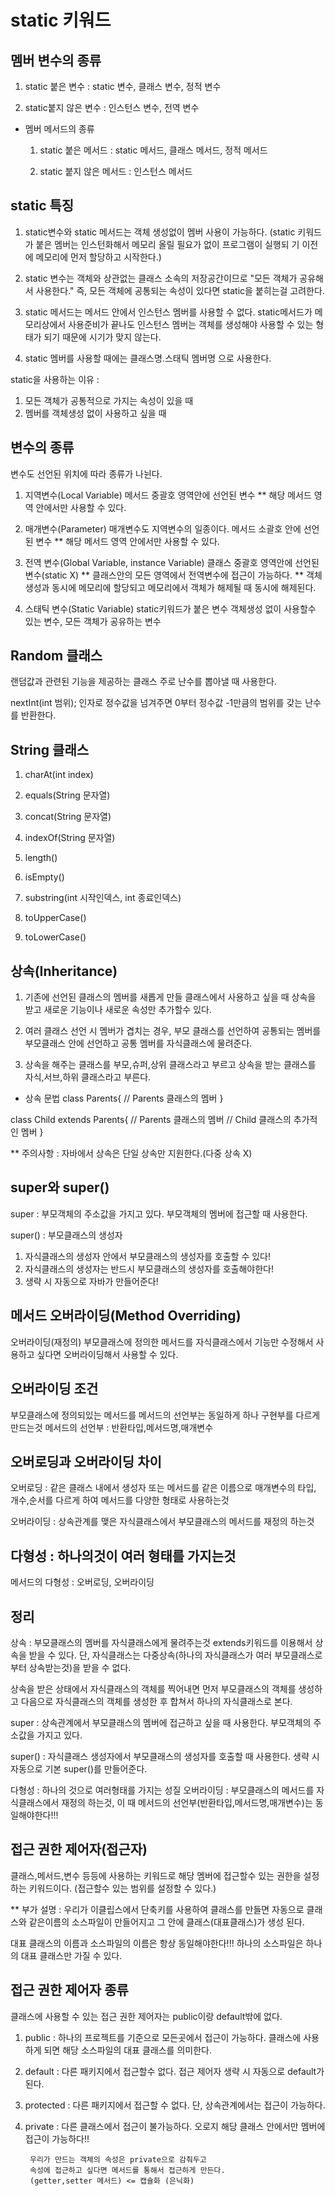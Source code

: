 # static 키워드
   
## 멤버 변수의 종류
   1. static 붙은 변수 : static 변수, 클래스 변수, 정적 변수

   2. static붙지 않은 변수 : 인스턴스 변수, 전역 변수

- 멤버 메서드의 종류
   1. static 붙은 메서드 : static 메서드, 클래스 메서드, 정적 메서드

   2. static 붙지 않은 메서드   : 인스턴스 메서드

## static 특징
   1. static변수와 static 메서드는 객체 생성없이 멤버 사용이 가능하다.
   (static 키워드가 붙은 멤버는 인스턴화해서 메모리 올릴 필요가 없이 프로그램이 실행되   기 이전에 메모리에 먼저 할당하고 시작한다.)

   2. static 변수는 객체와 상관없는 클래스 소속의 저장공간이므로
      "모든 객체가 공유해서 사용한다." 즉, 모든 객체에 공통되는 속성이 있다면 
      static을 붙히는걸 고려한다.

   3. static 메서드는 메서드 안에서 인스턴스 멤버를 사용할 수 없다.
      static메서드가 메모리상에서 사용준비가 끝나도 인스턴스 멤버는 객체를 생성해야
      사용할 수 있는 형태가 되기 때문에 시기가 맞지 않는다.

   4. static 멤버를 사용할 때에는 클래스명.스태틱 멤버명 으로 사용한다.

static을 사용하는 이유 : 
   1. 모든 객체가 공통적으로 가지는 속성이 있을 때
   2. 멤버를 객체생성 없이 사용하고 싶을 때

## 변수의 종류
   변수도 선언된 위치에 따라 종류가 나뉜다.

1. 지역변수(Local Variable)
   메서드 중괄호 영역안에 선언된 변수
   ** 해당 메서드 영역 안에서만 사용할 수 있다.

2. 매개변수(Parameter)
   매개변수도 지역변수의 일종이다.
   메서드 소괄호 안에 선언된 변수
   ** 해당 메서드 영역 안에서만 사용할 수 있다.

3. 전역 변수(Global Variable, instance Variable)
   클래스 중괄호 영역안에 선언된 변수(static X)
   ** 클래스안의 모든 영역에서 전역변수에 접근이 가능하다.
   ** 객체생성과 동시에 메모리에 할당되고 메모리에서 객체가 해제될 때 동시에 해제된다.

4. 스태틱 변수(Static Variable)
   static키워드가 붙은 변수
   객체생성 없이 사용할수 있는 변수, 모든 객체가 공유하는 변수

## Random 클래스
   랜덤값과 관련된 기능을 제공하는 클래스
   주로 난수를 뽑아낼 때 사용한다.
   
   nextInt(int 범위);
   인자로 정수값을 넘겨주면 0부터 정수값 -1만큼의 범위를 갖는 난수를 반환한다.

## String 클래스
1. charAt(int index)

2. equals(String 문자열)

3. concat(String 문자열)

4. indexOf(String 문자열)

5. length()

6. isEmpty()

7. substring(int 시작인덱스, int 종료인덱스)

8. toUpperCase()

9. toLowerCase()


## 상속(Inheritance)
   1. 기존에 선언된 클래스의 멤버를 새롭게 만들 클래스에서 사용하고 싶을 때 상속을 받고
   새로운 기능이나 새로운 속성만 추가할수 있다.

   2. 여러 클래스 선언 시 멤버가 겹치는 경우, 부모 클래스를 선언하여 공통되는 멤버를
   부모클래스 안에 선언하고 공통 멤버를 자식클래스에 물려준다.

   3. 상속을 해주는 클래스를 부모,슈퍼,상위 클래스라고 부르고
      상속을 받는 클래스를 자식,서브,하위 클래스라고 부른다.

- 상속 문법
class Parents{
   // Parents 클래스의 멤버
}

class Child extends Parents{
   // Parents 클래스의 멤버
   // Child 클래스의 추가적인 멤버
}

** 주의사항 : 자바에서 상속은 단일 상속만 지원한다.(다중 상속 X)

## super와 super()
   
super : 부모객체의 주소값을 가지고 있다.
   부모객체의 멤버에 접근할 때 사용한다.

super() : 부모클래스의 생성자
   1. 자식클래스의 생성자 안에서 부모클래스의 생성자를 호출할 수 있다!
   2. 자식클래스의 생성자는 반드시 부모클래스의 생성자를 호출해야한다!
   3. 생략 시 자동으로 자바가 만들어준다!

## 메서드 오버라이딩(Method Overriding)

오버라이딩(재정의)
   부모클래스에 정의한 메서드를 자식클래스에서 기능만 수정해서 사용하고 싶다면
   오버라이딩해서 사용할 수 있다.
   
## 오버라이딩 조건
   부모클래스에 정의되있는 메서드를 메서드의 선언부는 동일하게 하나
   구현부를 다르게 만드는것
   메서드의 선언부 : 반환타입,메서드명,매개변수

## 오버로딩과 오버라이딩 차이
   오버로딩 : 같은 클래스 내에서 생성자 또는 메서드를 같은 이름으로 매개변수의 타입,
       개수,순서를 다르게 하여 메서드를 다양한 형태로 사용하는것

   오버라이딩 : 상속관계를 맺은 자식클래스에서 부모클래스의 메서드를 재정의 하는것

## 다형성 : 하나의것이 여러 형태를 가지는것
   
메서드의 다형성 : 오버로딩, 오버라이딩



   
## 정리
   상속 : 부모클래스의 멤버를 자식클래스에게 물려주는것
   extends키워드를 이용해서 상속을 받을 수 있다.
   단, 자식클래스는 다중상속(하나의 자식클래스가 여러 부모클래스로부터 상속받는것)을 
   받을 수 없다.
   
   상속을 받은 상태에서 자식클래스의 객체를 찍어내면 먼저 부모클래스의 객체를 생성하고
   다음으로 자식클래스의 객체를 생성한 후 합쳐서 하나의 자식클래스로 본다.

   super : 상속관계에서 부모클래스의 멤버에 접근하고 싶을 때 사용한다.
      부모객체의 주소값을 가지고 있다.

   super() : 자식클래스 생성자에서 부모클래스의 생성자를 호출할 때 사용한다.
        생략 시 자동으로 기본 super()를 만들어준다.

   다형성 : 하나의 것으로 여러형태를 가지는 성질
   오버라이딩 : 부모클래스의 메서드를 자식클래스에서 재정의 하는것, 이 때 메서드의 
      선언부(반환타입,메서드명,매개변수)는 동일해야한다!!!

## 접근 권한 제어자(접근자)
   클래스,메서드,변수 등등에 사용하는 키워드로
   해당 멤버에 접근할수 있는 권한을 설정하는 키워드이다.
   (접근할수 있는 범위를 설정할 수 있다.)

** 부가 설명 : 
   우리가 이클립스에서 단축키를 사용하여 클래스를 만들면
   자동으로 클래스와 같은이름의 소스파일이 만들어지고 그 안에 클래스(대표클래스)가 생성   된다.

   대표 클래스의 이름과 소스파일의 이름은 항상 동일해야한다!!!
   하나의 소스파일은 하나의 대표 클래스만 가질 수 있다.

## 접근 권한 제어자 종류
   클래스에 사용할 수 있는 접근 권한 제어자는 public이랑 default밖에 없다.   

   1. public : 하나의 프로젝트를 기준으로 모든곳에서 접근이 가능하다.
          클래스에 사용하게 되면 해당 소스파일의 대표 클래스를 의미한다.
   
   2. default : 다른 패키지에서 접근할수 없다.
           접근 제어자 생략 시 자동으로 default가 된다.

   3. protected : 다른 패키지에서 접근할 수 없다.
             단, 상속관계에서는 접근이 가능하다.

   4. private : 다른 클래스에서 접근이 불가능하다.
           오로지 해당 클래스 안에서만 멤버에 접근이 가능하다!!

           우리가 만드는 객체의 속성은 private으로 감춰두고
           속성에 접근하고 싶다면 메서드를 통해서 접근하게 만든다.
           (getter,setter 메서드) <= 캡슐화 (은닉화)
